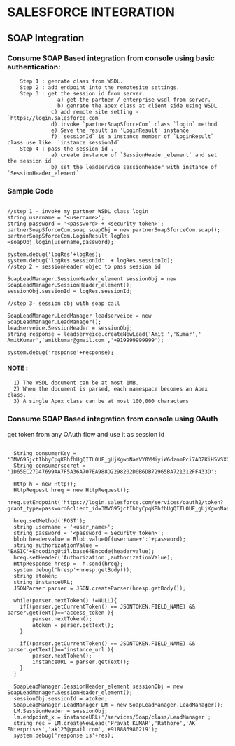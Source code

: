 # SALESFORCE INTEGRATION

## SOAP Integration

### Consume SOAP Based integration from console using basic authentication:
		Step 1 : genrate class from WSDL.
		Step 2 : add endpoint into the remotesite settings.
		Step 3 : get the session id from server.
              		a) get the partner / enterprise wsdl from server.
              		b) genrate the apex class at client side using WSDL
                  c) add remote site setting - `https://login.salesforce.com`
                  d) invoke `partnerSoapSforceCom` class `login` method 
                  e) Save the result in 'LoginResult' instance
                  f) `sessionId` is a instance member of `LoginResult` class use like  `instance.sessionId`
		Step 4 : pass the session id .
                  a) create instance of `SessionHeader_element` and set the session id
                  b) set the leadservice sessionheader with instance of `SessionHeader_element`

### Sample Code

```Apex 

//step 1 - invoke my partner WSDL class login
string username = '<username>';
string password = '<password> + <security token>';
partnerSoapSforceCom.soap soapObj = new partnerSoapSforceCom.soap();
partnerSoapSforceCom.LoginResult logRes =soapObj.login(username,password);

system.debug('logRes'+logRes);
system.debug('logRes.sessionId:' + logRes.sessionId);
//step 2 - sessionHeader objec to pass session id

SoapLeadManager.SessionHeader_element sessionObj = new SoapLeadManager.SessionHeader_element();
sessionObj.sessionId = logRes.sessionId;

//step 3- session obj with soap call

SoapLeadManager.LeadManager leadserveice = new SoapLeadManager.LeadManager();
leadserveice.SessionHeader = sessionObj;
string response = leadserveice.createNewLead('Amit ','Kumar',' AmitKumar','amitkumar@gmail.com','+919999999999');

system.debug('response'+response);

```

#### NOTE : 
      1) The WSDL document can be at most 1MB.
      2) When the document is parsed, each namespace becomes an Apex class.
      3) A single Apex class can be at most 100,000 characters

### Consume SOAP Based integration from console using OAuth

get token from any OAuth flow and use it as session id

```Apex

  String consumerKey = '3MVG95jctIhbyCpqKBhfhUgQITLOUF_gUjKgwoNaaVY0VMiyiW6dznmPci7ADZKiH5VSXG79Xowl.XS9zXlfC';
  String consumersecret = '1D65EC27D47699AA7F5A36A707EA988D2298202D0B6DB72965BA721312FF433D';

  Http h = new Http();
  HttpRequest hreq = new HttpRequest();
  hreq.setEndpoint('https://login.salesforce.com/services/oauth2/token?grant_type=password&client_id=3MVG95jctIhbyCpqKBhfhUgQITLOUF_gUjKgwoNaaVY0VMiyiW6dznmPci7ADZKiH5VSXG79Xowl.XS9zXlfC&client_secret=1D65EC27D47699AA7F5A36A707EA988D2298202D0B6DB72965BA721312FF433D&username=debasis@server.com&password=Bunu@1234ddvDVSKSBgF2fzQHNYz1CL5J');
  
  hreq.setMethod('POST');
  string username = '<user_name>';
  string password = '<password + Security token>';
  blob headervalue = Blob.valueOf(username+':'+password);
  string authorizationValue = 'BASIC'+EncodingUtil.base64Encode(headervalue);
  hreq.setHeader('Authorization',authorizationValue);
  HttpResponse hresp =  h.send(hreq);
  system.debug('hresp'+hresp.getBody());
  string atoken;
  string instanceURL;
  JSONParser parser = JSON.createParser(hresp.getBody());
  
  while(parser.nextToken() !=NULL){
    if((parser.getCurrentToken() == JSONTOKEN.FIELD_NAME) && parser.getText()=='access_token'){
        parser.nextToken();
        atoken = parser.getText();
    }

    if((parser.getCurrentToken() == JSONTOKEN.FIELD_NAME) && parser.getText()=='instance_url'){
        parser.nextToken();
        instanceURL = parser.getText();
    }
  }

  SoapLeadManager.SessionHeader_element sessionObj = new SoapLeadManager.SessionHeader_element();
  sessionObj.sessionId = atoken;
  SoapLeadManager.LeadManager LM = new SoapLeadManager.LeadManager();
  LM.SessionHeader = sessionObj;
  lm.endpoint_x = instanceURL+'/services/Soap/class/LeadManager';
  string res = LM.createNewLead('Pravat KUMAR','Rathore','AK ENterprises','ak123@gmail.com','+918886980219');
  system.debug('response is'+res);
```


